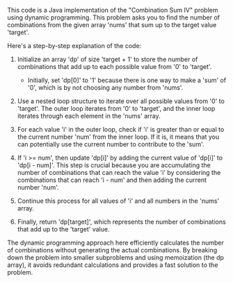 This code is a Java implementation of the "Combination Sum IV" problem using dynamic programming. This problem asks you to find the number of combinations from the 
given array 'nums' that sum up to the target value 'target'.

Here's a step-by-step explanation of the code:

1. Initialize an array 'dp' of size 'target + 1' to store the number of combinations that add up to each possible value from '0' to 'target'.
   - Initially, set 'dp[0]' to '1' because there is one way to make a 'sum' of '0', which is by not choosing any number from 'nums'.

2. Use a nested loop structure to iterate over all possible values from '0' to 'target'. The outer loop iterates from '0' to 'target', and the inner loop iterates 
   through each element in the 'nums' array.

3. For each value 'i' in the outer loop, check if 'i' is greater than or equal to the current number 'num' from the inner loop. If it is, it means that you can 
   potentially use the current number to contribute to the 'sum'.

4. If 'i >= num', then update 'dp[i]' by adding the current value of 'dp[i]' to 'dp[i - num]'. This step is crucial because you are accumulating the number of 
   combinations that can reach the value 'i' by considering the combinations that can reach 'i - num' and then adding the current number 'num'.

5. Continue this process for all values of 'i' and all numbers in the 'nums' array.

6. Finally, return 'dp[target]', which represents the number of combinations that add up to the 'target' value.


The dynamic programming approach here efficiently calculates the number of combinations without generating the actual combinations. By breaking down the problem into 
smaller subproblems and using memoization (the dp array), it avoids redundant calculations and provides a fast solution to the problem.
